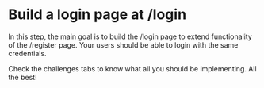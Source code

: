 # Build a login page at /login

In this step, the main goal is to build the /login page to extend functionality of the /register page. Your users should be able to login with the same credentials.

Check the challenges tabs to know what all you should be implementing. All the best!
